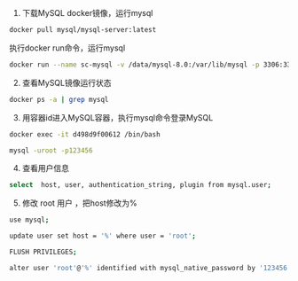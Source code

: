 1. 下载MySQL docker镜像，运行mysql
```sh
docker pull mysql/mysql-server:latest
```
执行docker run命令，运行mysql
```sh
docker run --name sc-mysql -v /data/mysql-8.0:/var/lib/mysql -p 3306:3306 -e MYSQL_ROOT_PASSWORD=123456 -d mysql/mysql-server:latest
```
2. 查看MySQL镜像运行状态
```sh
docker ps -a | grep mysql
```
3. 用容器id进入MySQL容器，执行mysql命令登录MySQL
```sh
docker exec -it d498d9f00612 /bin/bash

mysql -uroot -p123456
```

4. 查看用户信息
```sh
select  host, user, authentication_string, plugin from mysql.user;
```

5. 修改 root 用户 ，把host修改为%
```sh
use mysql;

update user set host = '%' where user = 'root';

FLUSH PRIVILEGES;

alter user 'root'@'%' identified with mysql_native_password by '123456';
```





